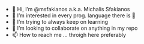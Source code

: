 - 👋 Hi, I’m @msfakianos a.k.a. Michalis Sfakianos
- 👀 I’m interested in every prog. language there is 🤗
- 🌱 I’m trying to always keep on learning 
- 💞️ I’m looking to collaborate on anything in my repo
- 📫 How to reach me ... throigh here preferably

<!---
msfakianos/msfakianos is a ✨ special ✨ repository because its `README.md` (this file) appears on your GitHub profile.
You can click the Preview link to take a look at your changes.
--->
